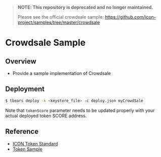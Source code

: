 > **NOTE: This repository is deprecated and no longer maintained.**
>
> Please see the official crowdsale sample: https://github.com/icon-project/samples/tree/master/crowdsale

# Crowdsale Sample

## Overview

* Provide a sample implementation of Crowdsale

## Deployment

```bash
$ tbears deploy -k <keystore_file> -c deploy.json myCrowdSale
```

Note that `tokenScore` parameter needs to be updated properly with your actual deployed token SCORE address.

## Reference

* [ICON Token Standard](https://github.com/icon-project/IIPs/blob/master/IIPS/iip-2.md)
* [Token Sample](https://github.com/sink772/IRC2-token-standard)
